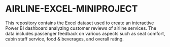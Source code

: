# AIRLINE-EXCEL-MINIPROJECT
This repository contains the Excel dataset used to create an interactive Power BI dashboard analyzing customer reviews of airline services. The data includes passenger feedback on various aspects such as seat comfort, cabin staff service, food &amp; beverages, and overall rating.
